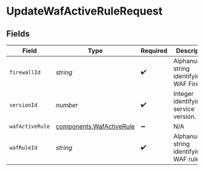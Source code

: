# UpdateWafActiveRuleRequest


## Fields

| Field                                                                       | Type                                                                        | Required                                                                    | Description                                                                 | Example                                                                     |
| --------------------------------------------------------------------------- | --------------------------------------------------------------------------- | --------------------------------------------------------------------------- | --------------------------------------------------------------------------- | --------------------------------------------------------------------------- |
| `firewallId`                                                                | *string*                                                                    | :heavy_check_mark:                                                          | Alphanumeric string identifying a WAF Firewall.                             | fW7g2uUGZzb2W9Euo4Mo0r                                                      |
| `versionId`                                                                 | *number*                                                                    | :heavy_check_mark:                                                          | Integer identifying a service version.                                      | 1                                                                           |
| `wafActiveRule`                                                             | [components.WafActiveRule](../../../sdk/models/components/wafactiverule.md) | :heavy_minus_sign:                                                          | N/A                                                                         |                                                                             |
| `wafRuleId`                                                                 | *string*                                                                    | :heavy_check_mark:                                                          | Alphanumeric string identifying a WAF rule.                                 | 3krg2uUGZzb2W9Euo4moOR                                                      |